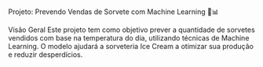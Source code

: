 Projeto: Prevendo Vendas de Sorvete com Machine Learning 🍦📊


Visão Geral
Este projeto tem como objetivo prever a quantidade de sorvetes vendidos com base na temperatura do dia, utilizando técnicas de Machine Learning. 
O modelo ajudará a sorveteria Ice Cream a otimizar sua produção e reduzir desperdícios.
